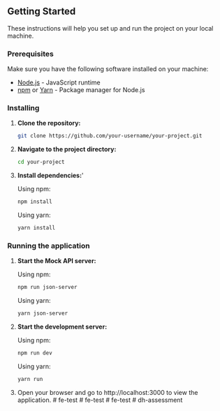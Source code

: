 ## Getting Started

These instructions will help you set up and run the project on your local machine.

### Prerequisites

Make sure you have the following software installed on your machine:

- [Node.js](https://nodejs.org/) - JavaScript runtime
- [npm](https://www.npmjs.com/) or [Yarn](https://yarnpkg.com/) - Package manager for Node.js

### Installing

1. **Clone the repository:**

   ```bash
   git clone https://github.com/your-username/your-project.git
   ```
2. **Navigate to the project directory:**

   ```bash
   cd your-project
   ```
3. **Install dependencies:**'
   
   Using npm:
   ```bash
   npm install
   ```
   Using yarn:
   ```bash
   yarn install
   ```

### Running the application
1. **Start the Mock API server:**

      Using npm:
   ```bash
   npm run json-server
   ```
   Using yarn:
   ```bash
   yarn json-server
   ```
2. **Start the development server:**
   
   Using npm:
   ```bash
   npm run dev
   ```
   Using yarn:
   ```bash
   yarn run
   ```

3. Open your browser and go to http://localhost:3000 to view the application.
#   f e - t e s t  
 #   f e - t e s t  
 #   f e - t e s t  
 #   d h - a s s e s s m e n t  
 
